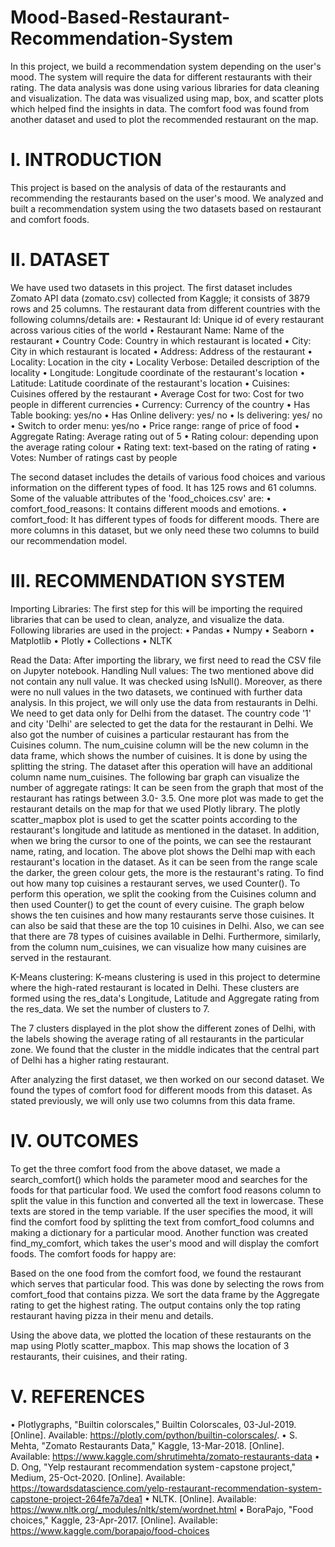 # Mood-Based-Restaurant-Recommendation-System
In this project, we build a recommendation system depending on the user's mood. The system will require the data for different restaurants with their rating. The data analysis was done using various libraries for data cleaning and visualization. The data was visualized using map, box, and scatter plots which helped find the insights in data. The comfort food was found from another dataset and used to plot the recommended restaurant on the map.
# I.	INTRODUCTION

This project is based on the analysis of data of the restaurants and recommending the restaurants based on the user's mood. We analyzed and built a recommendation system using the two datasets based on restaurant and comfort foods.
# II.	DATASET

We have used two datasets in this project. The first dataset includes Zomato API data (zomato.csv) collected from Kaggle; it consists of 3879 rows and 25 columns. The restaurant data from different countries with the following columns/details are:
•	Restaurant Id: Unique id of every restaurant across various cities of the world
•	Restaurant Name: Name of the restaurant
•	 Country Code: Country in which restaurant is located
•	City: City in which restaurant is located
•	Address: Address of the restaurant
•	Locality: Location in the city
•	Locality Verbose: Detailed description of the locality
•	Longitude: Longitude coordinate of the restaurant's location
•	Latitude: Latitude coordinate of the restaurant's location
•	Cuisines: Cuisines offered by the restaurant
•	Average Cost for two: Cost for two people in different currencies
•	Currency: Currency of the country
•	Has Table booking: yes/no
•	Has Online delivery: yes/ no
•	Is delivering: yes/ no
•	Switch to order menu: yes/no
•	Price range: range of price of food
•	Aggregate Rating: Average rating out of 5
•	Rating colour: depending upon the average rating colour
•	Rating text: text-based on the rating of rating
•	Votes: Number of ratings cast by people

The second dataset includes the details of various food choices and various information on the different types of food. It has 125 rows and 61 columns. Some of the valuable attributes of the 'food_choices.csv' are:
•	comfort_food_reasons: It contains different moods and emotions.
•	comfort_food: It has different types of foods for different moods.
     There are more columns in this dataset, but we only need these two columns to build our recommendation model.

# III.	RECOMMENDATION SYSTEM
 
Importing Libraries: The first step for this will be importing the required libraries that can be used to clean, analyze, and visualize the data. Following libraries are used in the project:
•	Pandas
•	Numpy
•	Seaborn
•	Matplotlib
•	Plotly
•	Collections
•	NLTK

Read the Data: After importing the library, we first need to read the CSV file on Jupyter notebook.
Handling Null values: The two mentioned above did not contain any null value. It was checked using IsNull().
 Moreover, as there were no null values in the two datasets, we continued with further data analysis.
In this project, we will only use the data from restaurants in Delhi. We need to get data only for Delhi from the dataset. The country code '1' and city 'Delhi' are selected to get the data for the restaurant in Delhi.
We also got the number of cuisines a particular restaurant has from the Cuisines column. The num_cuisine column will be the new column in the data frame, which shows the number of cuisines. It is done by using the splitting the string.
The dataset after this operation will have an additional column name num_cuisines.
The following bar graph can visualize the number of aggregate ratings:
It can be seen from the graph that most of the restaurant has ratings between 3.0- 3.5. 
 One more plot was made to get the restaurant details on the map for that we used Plotly library. The plotly scatter_mapbox plot is used to get the scatter points according to the restaurant's longitude and latitude as mentioned in the dataset. In addition, when we bring the cursor to one of the points, we can see the restaurant name, rating, and location.
The above plot shows the Delhi map with each restaurant's location in the dataset. As it can be seen from the range scale the darker, the green colour gets, the more is the restaurant's rating.
 To find out how many top cuisines a restaurant serves, we used Counter(). To perform this operation, we split the cooking from the Cuisines column and then used Counter() to get the count of every cuisine.
The graph below shows the ten cuisines and how many restaurants serve those cuisines. It can also be said that these are the top 10 cuisines in Delhi. Also, we can see that there are 78 types of cuisines available in Delhi.
 Furthermore, similarly, from the column num_cuisines, we can visualize how many cuisines are served in the restaurant. 

K-Means clustering: K-means clustering is used in this project to determine where the high-rated restaurant is located in Delhi. These clusters are formed using the res_data's Longitude, Latitude and Aggregate rating from the res_data. We set the number of clusters to 7.

The 7 clusters displayed in the plot show the different zones of Delhi, with the labels showing the average rating of all restaurants in the particular zone.  We found that the cluster in the middle indicates that the central part of Delhi has a higher rating restaurant.
       
After analyzing the first dataset, we then worked on our second dataset. We found the types of comfort food for different moods from this dataset. As stated previously, we will only use two columns from this data frame.

 
# IV.	OUTCOMES 
To get the three comfort food from the above dataset, we made a search_comfort() which holds the parameter mood and searches for the foods for that particular food. We used the comfort food reasons column to split the value in this function and converted all the text in lowercase. These texts are stored in the temp variable. If the user specifies the mood, it will find the comfort food by splitting the text from comfort_food columns and making a dictionary for a particular mood.
Another function was created find_my_comfort, which takes the user's mood and will display the comfort foods. The comfort foods for happy are:

 Based on the one food from the comfort food, we found the restaurant which serves that particular food. This was done by selecting the rows from comfort_food that contains pizza. We sort the data frame by the Aggregate rating to get the highest rating. The output contains only the top rating restaurant having pizza in their menu and details.


 Using the above data, we plotted the location of these restaurants on the map using Plotly scatter_mapbox. This map shows the location of 3 restaurants, their cuisines, and their rating.

 
# V.	REFERENCES
•	Plotlygraphs, "Builtin colorscales," Builtin Colorscales, 03-Jul-2019. [Online]. Available: https://plotly.com/python/builtin-colorscales/.
•	S. Mehta, "Zomato Restaurants Data," Kaggle, 13-Mar-2018. [Online]. Available: https://www.kaggle.com/shrutimehta/zomato-restaurants-data 
•	D. Ong, "Yelp restaurant recommendation system - capstone project," Medium, 25-Oct-2020. [Online]. Available: https://towardsdatascience.com/yelp-restaurant-recommendation-system-capstone-project-264fe7a7dea1
•	NLTK. [Online]. Available: https://www.nltk.org/_modules/nltk/stem/wordnet.html
•	BoraPajo, "Food choices," Kaggle, 23-Apr-2017. [Online]. Available: https://www.kaggle.com/borapajo/food-choices 


